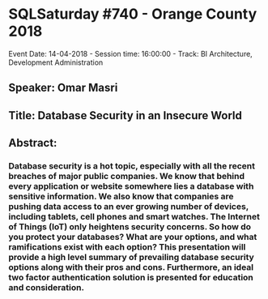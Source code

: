 # SQLSaturday #740 - Orange County 2018
Event Date: 14-04-2018 - Session time: 16:00:00 - Track: BI Architecture, Development  Administration
## Speaker: Omar Masri
## Title: Database Security in an Insecure World
## Abstract:
### Database security is a hot topic, especially with all the recent breaches of major public companies. We know that behind every application or website somewhere lies a database with sensitive information. We also know that companies are pushing data access to an ever growing number of devices, including tablets, cell phones and smart watches. The Internet of Things (IoT) only heightens security concerns. So how do you protect your databases? What are your options, and what ramifications exist with each option? This presentation will provide a high level summary of prevailing database security options along with their pros and cons. Furthermore, an ideal two factor authentication solution is presented for education and consideration.
